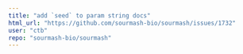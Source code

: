 ```yaml
---
title: "add `seed` to param string docs"
html_url: "https://github.com/sourmash-bio/sourmash/issues/1732"
user: "ctb"
repo: "sourmash-bio/sourmash"
---
```


